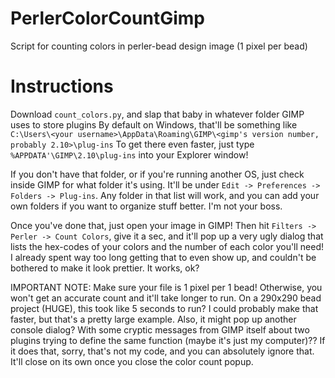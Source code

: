 # PerlerColorCountGimp
Script for counting colors in perler-bead design image (1 pixel per bead)

# Instructions
Download `count_colors.py`, and slap that baby in whatever folder GIMP uses to store plugins
By default on Windows, that'll be something like `C:\Users\<your username>\AppData\Roaming\GIMP\<gimp's version number, probably 2.10>\plug-ins`
To get there even faster, just type `%APPDATA'\GIMP\2.10\plug-ins` into your Explorer window!

If you don't have that folder, or if you're running another OS, just check inside GIMP for what folder it's using. It'll be under `Edit -> Preferences -> Folders -> Plug-ins`. Any folder in that list will work, and you can add your own folders if you want to organize stuff better. I'm not your boss.

Once you've done that, just open your image in GIMP! Then hit `Filters -> Perler -> Count Colors`, give it a sec, and it'll pop up a very ugly dialog that lists the hex-codes of your colors and the number of each color you'll need! I already spent way too long getting that to even show up, and couldn't be bothered to make it look prettier. It works, ok?

IMPORTANT NOTE: Make sure your file is 1 pixel per 1 bead! Otherwise, you won't get an accurate count and it'll take longer to run. On a 290x290 bead project (HUGE), this took like 5 seconds to run? I could probably make that faster, but that's a pretty large example. Also, it might pop up another console dialog? With some cryptic messages from GIMP itself about two plugins trying to define the same function (maybe it's just my computer)?? If it does that, sorry, that's not my code, and you can absolutely ignore that. It'll close on its own once you close the color count popup.
